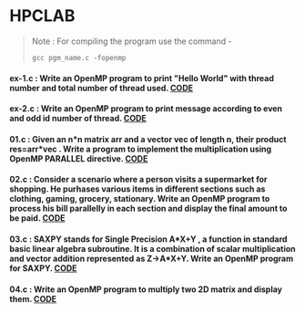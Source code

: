 # HPCLAB
>Note : For compiling the program use the command -
>```
>gcc pgm_name.c -fopenmp
>```
#### ex-1.c : Write an OpenMP program to print "Hello World" with thread number and total number of thread used. [CODE](ex-1.c)
#### ex-2.c : Write an OpenMP program to print message according to even and odd id number of thread. [CODE](ex-2.c)
#### 01.c : Given an n\*n matrix arr and a vector vec of length n, their product res=arr\*vec . Write a program to implement the multiplication using OpenMP PARALLEL directive. [CODE](01.c)
#### 02.c : Consider a scenario where a person visits a supermarket for shopping. He purhases various items in different sections such as clothing, gaming, grocery, stationary. Write an OpenMP program to process his bill parallelly in each section and display the final amount to be paid. [CODE](02.c)
#### 03.c : SAXPY stands for Single Precision A\*X+Y , a function in standard basic linear algebra subroutine. It is a combination of scalar multiplication and vector addition represented as Z->A\*X+Y. Write an OpenMP program for SAXPY. [CODE](03.c)
#### 04.c : Write an OpenMP program to multiply two 2D matrix and display them. [CODE](04.c)